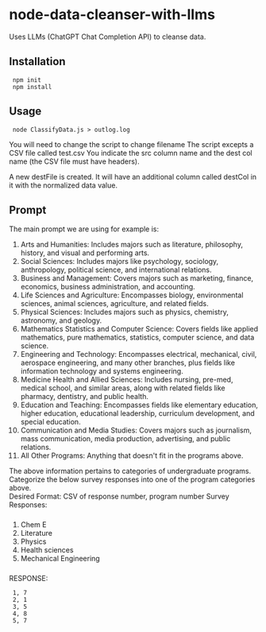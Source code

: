 # node-data-cleanser-with-llms
Uses LLMs (ChatGPT Chat Completion API) to cleanse data.

## Installation
```
 npm init
 npm install
```

## Usage
```
 node ClassifyData.js > outlog.log
```
You will need to change the script to change filename
The script excepts a CSV file called test.csv
You indicate the src column name and the dest col name (the CSV file must have headers).

A new destFile is created. It will have an additional column called destCol in it with the normalized data value.


## Prompt
The main prompt we are using for example is:

1. Arts and Humanities: Includes majors such as literature, philosophy, history, and visual and performing arts.
2. Social Sciences: Includes majors like psychology, sociology, anthropology, political science, and international relations.
3. Business and Management: Covers majors such as marketing, finance, economics, business administration, and accounting.
4. Life Sciences and Agriculture: Encompasses biology, environmental sciences, animal sciences, agriculture, and related fields.
5. Physical Sciences: Includes majors such as physics, chemistry, astronomy, and geology.
6. Mathematics Statistics and Computer Science: Covers fields like applied mathematics, pure mathematics, statistics, computer science, and data science.
7. Engineering and Technology: Encompasses electrical, mechanical, civil, aerospace engineering, and many other branches, plus fields like information technology and systems engineering.
8. Medicine Health and Allied Sciences: Includes nursing, pre-med, medical school, and similar areas, along with related fields like pharmacy, dentistry, and public health.
9. Education and Teaching: Encompasses fields like elementary education, higher education, educational leadership, curriculum development, and special education.
10. Communication and Media Studies: Covers majors such as journalism, mass communication, media production, advertising, and public relations.
11. All Other Programs: Anything that doesn't fit in the programs above.

The above information pertains to categories of undergraduate programs. Categorize the below survey responses into one of the program categories above.  
Desired Format: CSV of response number, program number
Survey Responses: 
###
1. Chem E
2. Literature
3. Physics
4. Health sciences
5. Mechanical Engineering
###

RESPONSE:
```
 1, 7
 2, 1
 3, 5
 4, 8
 5, 7
```